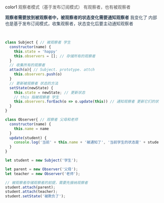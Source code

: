 <br/>color1
<font style="color:rgb(85, 85, 85);">观察者模式（基于发布订阅模式） 有观察者，也有被观察者</font>

**<font style="color:rgb(44, 62, 80);">观察者需要放到被观察者中，被观察者的状态变化需要通知观察者</font>**<font style="color:rgb(44, 62, 80);"> </font><font style="color:rgb(44, 62, 80);">我变化了 内部也是基于发布订阅模式，收集观察者，状态变化后要主动通知观察者</font>

<br/>

```javascript
class Subject { // 被观察者 学生
  constructor(name) {
    this.state = 'happy'
    this.observers = []; // 存储所有的观察者
  }
  // 收集所有的观察者
  attach(o){ // Subject. prototype. attch
    this.observers.push(o)
  }
  // 更新被观察者 状态的方法
  setState(newState) {
    this.state = newState; // 更新状态
    // this 指被观察者 学生
    this.observers.forEach(o => o.update(this)) // 通知观察者 更新它们的状态
  }
}

class Observer{ // 观察者 父母和老师
  constructor(name) {
    this.name = name
  }
  update(student) {
    console.log('当前' + this.name + '被通知了', '当前学生的状态是' + student.state)
  }
}

let student = new Subject('学生'); 

let parent = new Observer('父母'); 
let teacher = new Observer('老师'); 

// 被观察者存储观察者的前提，需要先接纳观察者
student.attach(parent); 
student.attach(teacher); 
student.setState('被欺负了');
```

## 
